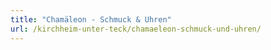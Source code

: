 ```yaml
---
title: "Chamäleon - Schmuck & Uhren"
url: /kirchheim-unter-teck/chamaeleon-schmuck-und-uhren/
---
```

